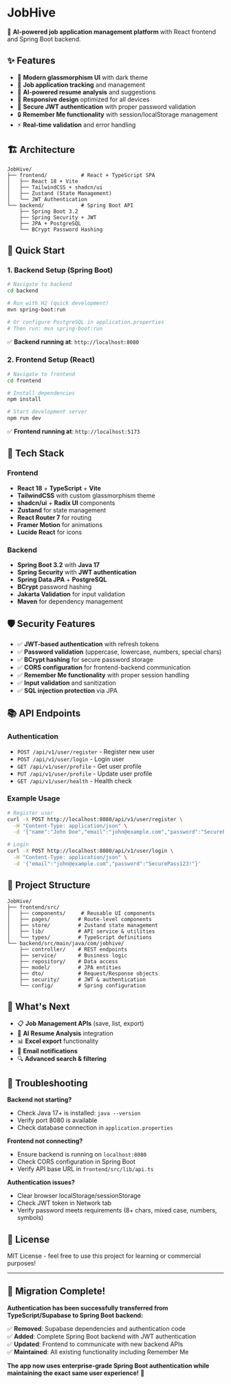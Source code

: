 # JobHive

🚀 **AI-powered job application management platform** with React frontend and Spring Boot backend.

## ✨ Features

- 🎨 **Modern glassmorphism UI** with dark theme
- 📝 **Job application tracking** and management  
- 🤖 **AI-powered resume analysis** and suggestions
- 📱 **Responsive design** optimized for all devices
- 🔐 **Secure JWT authentication** with proper password validation
- 🔒 **Remember Me functionality** with session/localStorage management
- ⚡ **Real-time validation** and error handling

## 🏗️ Architecture

```
JobHive/
├── frontend/           # React + TypeScript SPA
│   ├── React 18 + Vite
│   ├── TailwindCSS + shadcn/ui
│   ├── Zustand (State Management)
│   └── JWT Authentication
└── backend/            # Spring Boot API
    ├── Spring Boot 3.2
    ├── Spring Security + JWT
    ├── JPA + PostgreSQL
    └── BCrypt Password Hashing
```

## 🚀 Quick Start

### 1. Backend Setup (Spring Boot)

```bash
# Navigate to backend
cd backend

# Run with H2 (quick development)
mvn spring-boot:run

# Or configure PostgreSQL in application.properties
# Then run: mvn spring-boot:run
```

✅ **Backend running at**: `http://localhost:8080`

### 2. Frontend Setup (React)

```bash
# Navigate to frontend
cd frontend

# Install dependencies
npm install

# Start development server
npm run dev
```

✅ **Frontend running at**: `http://localhost:5173`

## 🔧 Tech Stack

### Frontend
- **React 18** + **TypeScript** + **Vite**
- **TailwindCSS** with custom glassmorphism theme
- **shadcn/ui** + **Radix UI** components
- **Zustand** for state management
- **React Router 7** for routing
- **Framer Motion** for animations
- **Lucide React** for icons

### Backend
- **Spring Boot 3.2** with **Java 17**
- **Spring Security** with **JWT authentication**
- **Spring Data JPA** + **PostgreSQL**
- **BCrypt** password hashing
- **Jakarta Validation** for input validation
- **Maven** for dependency management

## 🛡️ Security Features

- ✅ **JWT-based authentication** with refresh tokens
- ✅ **Password validation** (uppercase, lowercase, numbers, special chars)
- ✅ **BCrypt hashing** for secure password storage
- ✅ **CORS configuration** for frontend-backend communication
- ✅ **Remember Me functionality** with proper session handling
- ✅ **Input validation** and sanitization
- ✅ **SQL injection protection** via JPA

## 📚 API Endpoints

### Authentication
- `POST /api/v1/user/register` - Register new user
- `POST /api/v1/user/login` - Login user  
- `GET /api/v1/user/profile` - Get user profile
- `PUT /api/v1/user/profile` - Update user profile
- `GET /api/v1/user/health` - Health check

### Example Usage

```bash
# Register user
curl -X POST http://localhost:8080/api/v1/user/register \
  -H "Content-Type: application/json" \
  -d '{"name":"John Doe","email":"john@example.com","password":"SecurePass123!"}'

# Login
curl -X POST http://localhost:8080/api/v1/user/login \
  -H "Content-Type: application/json" \
  -d '{"email":"john@example.com","password":"SecurePass123!"}'
```

## 📁 Project Structure

```
JobHive/
├── frontend/src/
│   ├── components/     # Reusable UI components
│   ├── pages/         # Route-level components
│   ├── store/         # Zustand state management
│   ├── lib/           # API service & utilities
│   └── types/         # TypeScript definitions
└── backend/src/main/java/com/jobhive/
    ├── controller/    # REST endpoints
    ├── service/       # Business logic
    ├── repository/    # Data access
    ├── model/         # JPA entities
    ├── dto/           # Request/Response objects
    ├── security/      # JWT & authentication
    └── config/        # Spring configuration
```

## 🔮 What's Next

- 📋 **Job Management APIs** (save, list, export)
- 🤖 **AI Resume Analysis** integration  
- 📊 **Excel export** functionality
- 📧 **Email notifications**
- 🔍 **Advanced search & filtering**

## 🐛 Troubleshooting

**Backend not starting?**
- Check Java 17+ is installed: `java --version`
- Verify port 8080 is available
- Check database connection in `application.properties`

**Frontend not connecting?**
- Ensure backend is running on `localhost:8080`
- Check CORS configuration in Spring Boot
- Verify API base URL in `frontend/src/lib/api.ts`

**Authentication issues?**
- Clear browser localStorage/sessionStorage
- Check JWT token in Network tab
- Verify password meets requirements (8+ chars, mixed case, numbers, symbols)

## 📄 License

MIT License - feel free to use this project for learning or commercial purposes!

---

## 🎉 Migration Complete!

**Authentication has been successfully transferred from TypeScript/Supabase to Spring Boot backend:**

✅ **Removed**: Supabase dependencies and authentication code  
✅ **Added**: Complete Spring Boot backend with JWT authentication  
✅ **Updated**: Frontend to communicate with new backend APIs  
✅ **Maintained**: All existing functionality including Remember Me  

**The app now uses enterprise-grade Spring Boot authentication while maintaining the exact same user experience!** 🚀